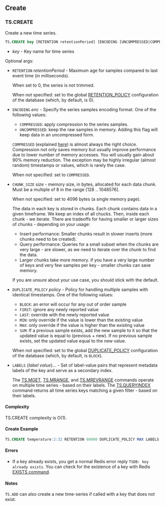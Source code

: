 ## Create

### TS.CREATE

Create a new time series. 

```sql
TS.CREATE key [RETENTION retentionPeriod] [ENCODING [UNCOMPRESSED|COMPRESSED]] [CHUNK_SIZE size] [DUPLICATE_POLICY policy] [LABELS {label value}...]
```

- _key_ - Key name for time series

Optional args:

- `RETENTION` _retentionPeriod_ - Maximum age for samples compared to last event time (in milliseconds).

   When set to 0, the series is not trimmed.

   When not specified: set to the global [RETENTION_POLICY](https://redis.io/docs/stack/timeseries/configuration/#retention_policy) configuration of the database (which, by default, is 0).

- `ENCODING` _enc_ - Specify the series samples encoding format. One of the following values:
   - `COMPRESSED`: apply compression to the series samples.
   - `UNCOMPRESSED`: keep the raw samples in memory. Adding this flag will keep data in an uncompressed form. 

   `COMPRESSED` (explained [here](https://redis.com/blog/redistimeseries-version-1-2-is-here/)) is almost always the right choice. Compression not only saves memory but usually improve performance due to lower number of memory accesses. You will usually gain about 90% memory reduction. The exception may be highly irregular (almost random) timestamps or values, which is rarely the case.

   When not specified: set to `COMPRESSED`.

- `CHUNK_SIZE` _size_ - memory size, in bytes, allocated for each data chunk. Must be a multiple of 8 in the range [128 .. 1048576].

   When not specified: set to 4096 bytes (a single memory page).

   The data in each key is stored in chunks. Each chunk contains data in a given timeframe. We keep an index of all chucks. Then, inside each chunk - we iterate. There are tradeoffs for having smaller or larger sizes of chunks - depending on your usage:

   - Insert performance: Smaller chunks result in slower inserts (more chunks need to be created).
   - Query performance: Queries for a small subset when the chunks are very large - are slower, as we need to iterate over the chunk to find the data.
   - Larger chunks take more memory. if you have a very large number of keys and very few samples per key - smaller chunks can save memory.

   If you are unsure about your use case, you should stick with the default.

- `DUPLICATE_POLICY` _policy_ - Policy for handling multiple samples with identical timestamps. One of the following values:
  - `BLOCK`: an error will occur for any out of order sample
  - `FIRST`: ignore any newly reported value
  - `LAST`: override with the newly reported value
  - `MIN`: only override if the value is lower than the existing value
  - `MAX`: only override if the value is higher than the existing value
  - `SUM`: If a previous sample exists, add the new sample to it so that the updated value is equal to (previous + new). If no previous sample exists, set the updated value equal to the new value.

  When not specified: set to the global [DUPLICATE_POLICY](https://redis.io/docs/stack/timeseries/configuration/#duplicate_policy) configuration of the database (which, by default, is `BLOCK`).

- `LABELS` {_label_ _value_}... - Set of label-value pairs that represent metadata labels of the key and serve as a secondary index.

  The [TS.MGET](https://redis.io/commands/ts.mget/), [TS.MRANGE](https://redis.io/commands/ts.mrange/), and [TS.MREVRANGE](https://redis.io/commands/ts.mrevrange/) commands operate on multiple time series - based on their labels. The [TS.QUERYINDEX](https://redis.io/commands/ts.queryindex/) command returns all time series keys matching a given filter - based on their labels.

#### Complexity

TS.CREATE complexity is O(1).

#### Create Example

```sql
TS.CREATE temperature:2:32 RETENTION 60000 DUPLICATE_POLICY MAX LABELS sensor_id 2 area_id 32
```

#### Errors

* If a key already exists, you get a normal Redis error reply `TSDB: key already exists`. You can check for the existence of a key with Redis [EXISTS command](https://redis.io/commands/exists).

#### Notes

`TS.ADD` can also create a new time-series if called with a key that does not exist.
